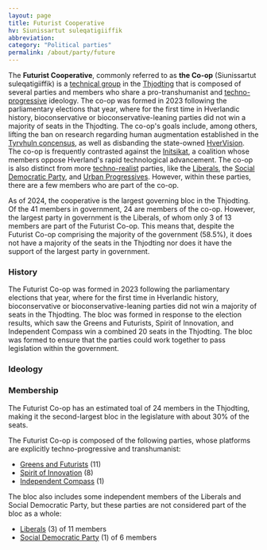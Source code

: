```yaml
---
layout: page
title: Futurist Cooperative
hv: Siunissartut suleqatigiiffik
abbreviation: 
category: "Political parties"
permalink: /about/party/future
---
```


The **Futurist Cooperative**, commonly referred to as **the Co-op** (Siunissartut suleqatigiiffik) is a [technical group](https://en.wikipedia.org/wiki/Technical_group) in the [Thjodting](/HUN/about/government/thjodting) that is composed of several parties and members who share a pro-transhumanist and [techno-progressive](/HUN/about/ideology/techno-progressivism) ideology. The co-op was formed in 2023 following the parliamentary elections that year, where for the first time in Hverlandic history, bioconservative or bioconservative-leaning parties did not win a majority of seats in the Thjodting. The co-op's goals include, among others, lifting the ban on research regarding human augmentation established in the [Tyrvhuln concensus](/HUN/about/ideology/tyrvhuln-consensus), as well as disbanding the state-owned [HverVision](/HUN/about/government/hvervision). The co-op is frequently contrasted against the [Initsikat](/HUN/about/party/bio-coa), a coalition whose members oppose Hverland's rapid technological advancement. The co-op is also distinct from more [techno-realist](/HUN/about/ideology/techno-realism) parties, like the [Liberals](/HUN/about/party/as), the [Social Democratic Party](/HUN/about/party/ids), and [Urban Progressives](/HUN/about/party/is). However, within these parties, there are a few members who are part of the co-op.

As of 2024, the cooperative is the largest governing bloc in the Thjodting. Of the 41 members in government, 24 are members of the co-op. However, the largest party in government is the Liberals, of whom only 3 of 13 members are part of the Futurist Co-op. This means that, despite the Futurist Co-op comprising the majority of the government (58.5%), it does not have a majority of the seats in the Thjodting nor does it have the support of the largest party in government.


### History
The Futurist Co-op was formed in 2023 following the parliamentary elections that year, where for the first time in Hverlandic history, bioconservative or bioconservative-leaning parties did not win a majority of seats in the Thjodting. The bloc was formed in response to the election results, which saw the Greens and Futurists, Spirit of Innovation, and Independent Compass win a combined 20 seats in the Thjodting. The bloc was formed to ensure that the parties could work together to pass legislation within the government.

### Ideology


### Membership
The Futurist Co-op has an estimated toal of 24 members in the Thjodting, making it the second-largest bloc in the legislature with about 30% of the seats.

The Futurist Co-op is composed of the following parties, whose platforms are explicitly techno-progressive and transhumanist:

* <span class="party-stripe party-ks"></span> [Greens and Futurists](/HUN/about/party/ks) (11)
* <span class="party-stripe party-pa"></span> [Spirit of Innovation](/HUN/about/party/pa) (8)
* <span class="party-stripe party-nq"></span> [Independent Compass](/HUN/about/party/nq) (1)

The bloc also includes some independent members of the Liberals and Social Democratic Party, but these parties are not considered part of the bloc as a whole:

* <span class="party-stripe party-as"></span> [Liberals](/HUN/about/party/as) (3) of 11 members
* <span class="party-stripe party-ids"></span> [Social Democratic Party](/HUN/about/party/ids) (1) of 6 members



